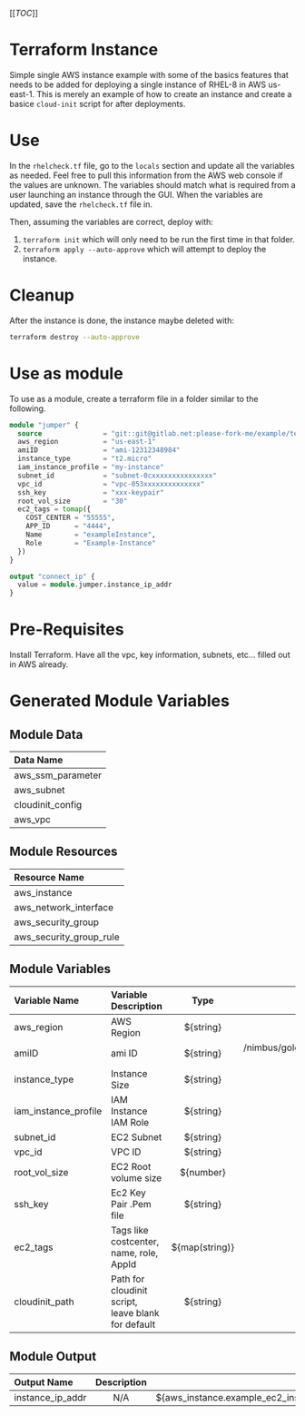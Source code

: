 [[_TOC_]]

# Terraform Instance 

Simple single AWS instance example with some of the basics features that needs to be added for deploying a single instance of RHEL-8 in AWS us-east-1. This is merely an example of how to create an instance and create a basice `cloud-init` script for after deployments. 

# Use

In the `rhelcheck.tf` file, go to the `locals` section and update all the variables as needed. Feel free to pull this information from the AWS web console if the values are unknown. The variables should match what is required from a user launching an instance through the GUI. When the variables are updated, save the `rhelcheck.tf` file in. 

Then, assuming the variables are correct, deploy with: 
1. `terraform init` which will only need to be run the first time in that folder.
1. `terraform apply --auto-approve` which will attempt to deploy the instance.

# Cleanup

After the instance is done, the instance maybe deleted with:
```bash
terraform destroy --auto-approve
```

# Use as module

To use as a module, create a terraform file in a folder similar to the following. 

```terraform
module "jumper" {
  source               = "git::git@gitlab.net:please-fork-me/example/terraform-instance.git"
  aws_region           = "us-east-1"
  amiID                = "ami-12312348984"
  instance_type        = "t2.micro"
  iam_instance_profile = "my-instance"
  subnet_id            = "subnet-0cxxxxxxxxxxxxxxx"
  vpc_id               = "vpc-053xxxxxxxxxxxxxx"
  ssh_key              = "xxx-keypair"
  root_vol_size        = "30"
  ec2_tags = tomap({
    COST_CENTER = "55555",
    APP_ID      = "4444",
    Name        = "exampleInstance",
    Role        = "Example-Instance"
  })
}

output "connect_ip" {
  value = module.jumper.instance_ip_addr
}
```

# Pre-Requisites

Install Terraform. Have all the vpc, key information, subnets, etc... filled out in AWS already. 

# Generated Module Variables

## Module Data
| Data Name |
| :--- | 
| aws_ssm_parameter |
| aws_subnet |
| cloudinit_config |
| aws_vpc |

## Module Resources
| Resource Name |
| :--- | 
| aws_instance |
| aws_network_interface |
| aws_security_group |
| aws_security_group_rule |

## Module Variables
| Variable Name | Variable Description | Type | Default |
| :--- | :--- | :---: | ---: |
| aws_region | AWS Region | ${string} | us-east-1 |
| amiID | ami ID  | ${string} | /nimbus/gold/linux/rhel-8 |
| instance_type | Instance Size | ${string} | t2.micro |
| iam_instance_profile | IAM Instance IAM Role | ${string} | None |
| subnet_id | EC2 Subnet | ${string} | None |
| vpc_id | VPC ID | ${string} | None |
| root_vol_size | EC2 Root volume size | ${number} | 100 |
| ssh_key | Ec2 Key Pair .Pem file | ${string} | None |
| ec2_tags | Tags like costcenter, name, role, AppId | ${map(string)} | None |
| cloudinit_path | Path for cloudinit script, leave blank for default | ${string} | None |

## Module Output
| Output Name | Description | Value |
| :--- | :---: | ---: | 
| instance_ip_addr | N/A | ${aws_instance.example_ec2_instance.private_ip} |

